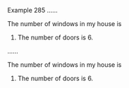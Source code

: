 Example 285
......

The number of windows in my house is
1.  The number of doors is 6.

......

<p>The number of windows in my house is</p>
<ol>
<li>The number of doors is 6.</li>
</ol>
